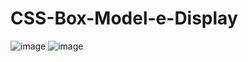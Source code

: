 # CSS-Box-Model-e-Display
![image](https://user-images.githubusercontent.com/91507393/189454595-8d6efb49-ecea-44f3-a348-3abbc0d7c5fc.png)
![image](https://user-images.githubusercontent.com/91507393/189454626-1301af80-2d21-4d3f-88d1-ec9ff1ab8f27.png)

